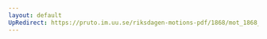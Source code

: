 ```yaml
---
layout: default
UpRedirect: https://pruto.im.uu.se/riksdagen-motions-pdf/1868/mot_1868__ak__146.pdf
---
```

